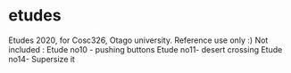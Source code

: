 # etudes

Etudes 2020, for Cosc326, Otago university. Reference use only :)
Not included : Etude no10 - pushing buttons  Etude no11- desert crossing Etude no14- Supersize it

